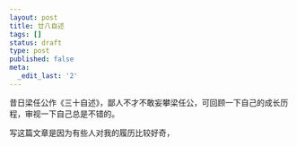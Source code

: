 ```yaml
---
layout: post
title: 廿八自述
tags: []
status: draft
type: post
published: false
meta:
  _edit_last: '2'
---
```

昔日梁任公作《三十自述》，鄙人不才不敢妄攀梁任公，可回顾一下自己的成长历程，审视一下自己总是不错的。

写这篇文章是因为有些人对我的履历比较好奇，
